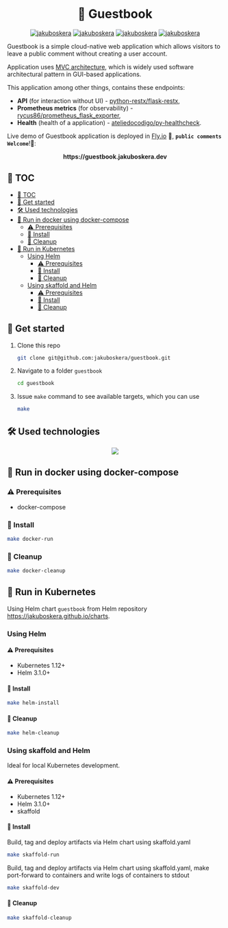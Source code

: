 <div align="center">
    <h1>📘 Guestbook</h1>
    <a href="https://github.com/jakuboskera/guestbook/actions"><img alt="jakuboskera" src="https://img.shields.io/github/workflow/status/jakuboskera/guestbook/tagged-release?logo=github"></a>
    <a href="https://github.com/jakuboskera/guestbook/releases"><img alt="jakuboskera" src="https://img.shields.io/github/v/release/jakuboskera/guestbook?logo=docker"></a>
    <a href="https://hub.docker.com/repository/docker/jakuboskera/guestbook"><img alt="jakuboskera" src="https://img.shields.io/docker/pulls/jakuboskera/guestbook?logo=docker"></a>
    <a href="https://opensource.org/licenses/Apache-2.0"><img alt="jakuboskera" src="https://img.shields.io/badge/License-Apache%202.0-blue.svg"></a>
</div>

Guestbook is a simple cloud-native web application which allows visitors to
leave a public comment without creating a user account.

Application uses
[MVC architecture](https://www.giacomodebidda.com/posts/mvc-pattern-in-python-introduction-and-basicmodel/),
which is widely used software architectural pattern in GUI-based applications.

This application among other things, contains these endpoints:
- **API** (for interaction without UI) - [python-restx/flask-restx](https://github.com/python-restx/flask-restx),
- **Prometheus metrics** (for observability) - [rycus86/prometheus_flask_exporter](https://github.com/rycus86/prometheus_flask_exporter),
- **Health** (health of a application) - [ateliedocodigo/py-healthcheck](https://github.com/ateliedocodigo/py-healthcheck).

Live demo of Guestbook application is deployed in
[Fly.io](http://fly.io) 🚀, **`public comments Welcome`**!🤗:

<p align="center">
    <b>https://guestbook.jakuboskera.dev</b>
</p>

## 📖 TOC

- [📖 TOC](#-toc)
- [🏁 Get started](#-get-started)
- [🛠 Used technologies](#-used-technologies)
- [🎉 Run in docker using docker-compose](#-run-in-docker-using-docker-compose)
    - [⚠️ Prerequisites](#️-prerequisites)
    - [🚀 Install](#-install)
    - [🧹 Cleanup](#-cleanup)
- [🎉 Run in Kubernetes](#-run-in-kubernetes)
    - [Using Helm](#using-helm)
        - [⚠️ Prerequisites](#️-prerequisites-1)
        - [🚀 Install](#-install-1)
        - [🧹 Cleanup](#-cleanup-1)
    - [Using skaffold and Helm](#using-skaffold-and-helm)
        - [⚠️ Prerequisites](#️-prerequisites-2)
        - [🚀 Install](#-install-2)
        - [🧹 Cleanup](#-cleanup-2)

## 🏁 Get started

1. Clone this repo

    ```bash
    git clone git@github.com:jakuboskera/guestbook.git
    ```

1. Navigate to a folder `guestbook`

    ```bash
    cd guestbook
    ```

1. Issue `make` command to see available targets, which you can use

    ```bash
    make
    ```

## 🛠 Used technologies

<div align="center">
    <img src="docs/used_technologies.png">
</div>

## 🎉 Run in docker using docker-compose

### ⚠️ Prerequisites
- docker-compose

### 🚀 Install

```bash
make docker-run
```

### 🧹 Cleanup

```bash
make docker-cleanup
```

## 🎉 Run in Kubernetes

Using Helm chart `guestbook` from Helm repository
<https://jakuboskera.github.io/charts>.

### Using Helm
#### ⚠️ Prerequisites
- Kubernetes 1.12+
- Helm 3.1.0+

#### 🚀 Install

```bash
make helm-install
```
#### 🧹 Cleanup

```bash
make helm-cleanup
```

### Using skaffold and Helm

Ideal for local Kubernetes development.

#### ⚠️ Prerequisites
- Kubernetes 1.12+
- Helm 3.1.0+
- skaffold

#### 🚀 Install

Build, tag and deploy artifacts via Helm chart using skaffold.yaml

```bash
make skaffold-run
```

Build, tag and deploy artifacts via Helm chart using skaffold.yaml,
make port-forward to containers and write logs of containers to stdout

```bash
make skaffold-dev
```

#### 🧹 Cleanup

```bash
make skaffold-cleanup
```
